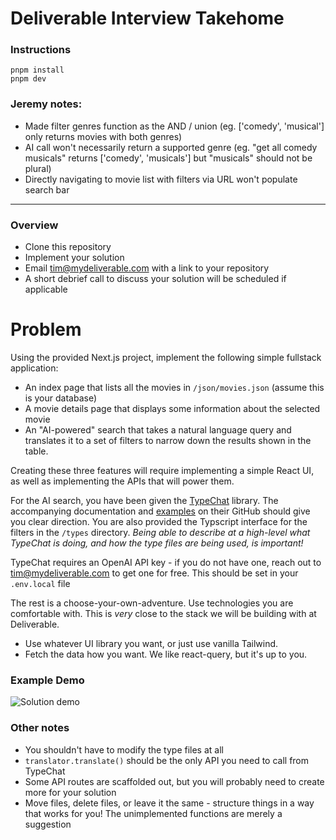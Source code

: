 # Deliverable Interview Takehome

### Instructions

```
pnpm install
pnpm dev
```

### Jeremy notes:

- Made filter genres function as the AND / union (eg. ['comedy', 'musical'] only returns movies with both genres)
- AI call won't necessarily return a supported genre (eg. "get all comedy musicals" returns ['comedy', 'musicals'] but "musicals" should not be plural)
- Directly navigating to movie list with filters via URL won't populate search bar

---

### Overview

- Clone this repository
- Implement your solution
- Email tim@mydeliverable.com with a link to your repository
- A short debrief call to discuss your solution will be scheduled if applicable

# Problem

Using the provided Next.js project, implement the following simple fullstack application:

- An index page that lists all the movies in `/json/movies.json` (assume this is your database)
- A movie details page that displays some information about the selected movie
- An "AI-powered" search that takes a natural language query and translates it to a set of filters to narrow down the results shown in the table.

Creating these three features will require implementing a simple React UI, as well as implementing the APIs that will power them.

For the AI search, you have been given the [TypeChat](https://microsoft.github.io/TypeChat/) library. The accompanying documentation and [examples](https://microsoft.github.io/TypeChat/docs/examples/) on their GitHub should give you clear direction. You are also provided the Typscript interface for the filters in the `/types` directory. _Being able to describe at a high-level what TypeChat is doing, and how the type files are being used, is important!_

TypeChat requires an OpenAI API key - if you do not have one, reach out to tim@mydeliverable.com to get one for free. This should be set in your `.env.local` file

The rest is a choose-your-own-adventure. Use technologies you are comfortable with. This is _very_ close to the stack we will be building with at Deliverable.

- Use whatever UI library you want, or just use vanilla Tailwind.
- Fetch the data how you want. We like react-query, but it's up to you.

### Example Demo

![Solution demo](demo.gif)

### Other notes

- You shouldn't have to modify the type files at all
- `translator.translate()` should be the only API you need to call from TypeChat
- Some API routes are scaffolded out, but you will probably need to create more for your solution
- Move files, delete files, or leave it the same - structure things in a way that works for you! The unimplemented functions are merely a suggestion

